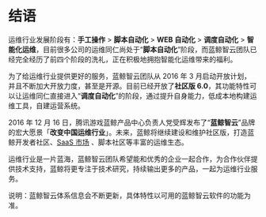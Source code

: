 # 结语

运维行业发展阶段有：**手工操作** > **脚本自动化** > **WEB 自动化** > **调度自动化** > **智能化运维**，目前很多公司的运维同仁尚处于“**脚本自动化**”阶段，而蓝鲸智云团队已经完全经历了前四个阶段的洗礼，正在积极地拥抱智能化运维带来的福利。

为了给运维行业提供更好的服务，蓝鲸智云团队从 2016 年 3 月启动开放计划，并且不断加大开放力度，甚至是开源。目前已经开放了**社区版 6.0**，其功能特性可以让运维同仁直接进入“**调度自动化**”的阶段，通过提升自身能力，低成本地构建运维工具，自建运营系统。

2016 年 12 月 16 日，腾讯游戏蓝鲸产品中心负责人党受辉发布了“**蓝鲸智云**”品牌的宏大愿景「**改变中国运维行业**」。未来，蓝鲸将继续建设和维护社区版，打造蓝鲸开发者社区、[SaaS 市场](http://bk.tencent.com/s-mart) 、脚本社区等丰富的运维生态。

运维行业是一片蓝海，蓝鲸智云团队希望能和优秀的企业一起合作，为合作伙伴提供技术支持，蓝鲸将更专注于技术研究，持续输出更多的产品，一起为运维行业服务。

说明：蓝鲸智云体系信息会不断更新，具体特性以可用的蓝鲸智云软件的功能为准。
